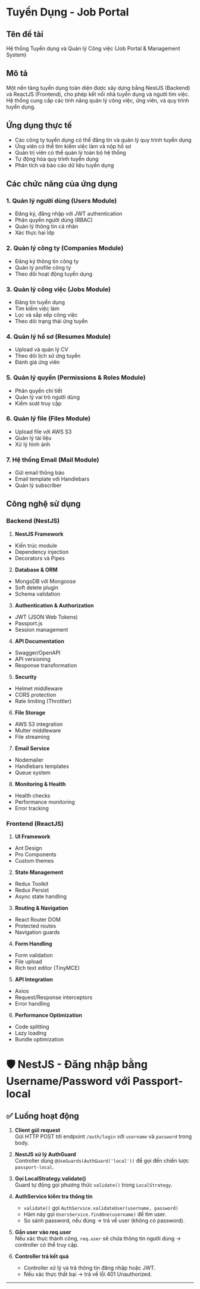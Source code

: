 # Tuyển Dụng - Job Portal

## Tên đề tài

Hệ thống Tuyển dụng và Quản lý Công việc (Job Portal & Management System)

## Mô tả

Một nền tảng tuyển dụng toàn diện được xây dựng bằng NestJS (Backend) và ReactJS (Frontend), cho phép kết nối nhà tuyển dụng và người tìm việc. Hệ thống cung cấp các tính năng quản lý công việc, ứng viên, và quy trình tuyển dụng.

## Ứng dụng thực tế

- Các công ty tuyển dụng có thể đăng tin và quản lý quy trình tuyển dụng
- Ứng viên có thể tìm kiếm việc làm và nộp hồ sơ
- Quản trị viên có thể quản lý toàn bộ hệ thống
- Tự động hóa quy trình tuyển dụng
- Phân tích và báo cáo dữ liệu tuyển dụng

## Các chức năng của ứng dụng

### 1. Quản lý người dùng (Users Module)

- Đăng ký, đăng nhập với JWT authentication
- Phân quyền người dùng (RBAC)
- Quản lý thông tin cá nhân
- Xác thực hai lớp

### 2. Quản lý công ty (Companies Module)

- Đăng ký thông tin công ty
- Quản lý profile công ty
- Theo dõi hoạt động tuyển dụng

### 3. Quản lý công việc (Jobs Module)

- Đăng tin tuyển dụng
- Tìm kiếm việc làm
- Lọc và sắp xếp công việc
- Theo dõi trạng thái ứng tuyển

### 4. Quản lý hồ sơ (Resumes Module)

- Upload và quản lý CV
- Theo dõi lịch sử ứng tuyển
- Đánh giá ứng viên

### 5. Quản lý quyền (Permissions & Roles Module)

- Phân quyền chi tiết
- Quản lý vai trò người dùng
- Kiểm soát truy cập

### 6. Quản lý file (Files Module)

- Upload file với AWS S3
- Quản lý tài liệu
- Xử lý hình ảnh

### 7. Hệ thống Email (Mail Module)

- Gửi email thông báo
- Email template với Handlebars
- Quản lý subscriber

## Công nghệ sử dụng

### Backend (NestJS)

1. **NestJS Framework**

- Kiến trúc module
- Dependency injection
- Decorators và Pipes

2. **Database & ORM**

- MongoDB với Mongoose
- Soft delete plugin
- Schema validation

3. **Authentication & Authorization**

- JWT (JSON Web Tokens)
- Passport.js
- Session management

4. **API Documentation**

- Swagger/OpenAPI
- API versioning
- Response transformation

5. **Security**

- Helmet middleware
- CORS protection
- Rate limiting (Throttler)

6. **File Storage**

- AWS S3 integration
- Multer middleware
- File streaming

7. **Email Service**

- Nodemailer
- Handlebars templates
- Queue system

8. **Monitoring & Health**

- Health checks
- Performance monitoring
- Error tracking

### Frontend (ReactJS)

1. **UI Framework**

- Ant Design
- Pro Components
- Custom themes

2. **State Management**

- Redux Toolkit
- Redux Persist
- Async state handling

3. **Routing & Navigation**

- React Router DOM
- Protected routes
- Navigation guards

4. **Form Handling**

- Form validation
- File upload
- Rich text editor (TinyMCE)

5. **API Integration**

- Axios
- Request/Response interceptors
- Error handling

6. **Performance Optimization**

- Code splitting
- Lazy loading
- Bundle optimization

# 🛡️ NestJS - Đăng nhập bằng Username/Password với Passport-local

## ✅ Luồng hoạt động

1. **Client gửi request**  
   Gửi HTTP POST tới endpoint `/auth/login` với `username` và `password` trong body.

2. **NestJS xử lý AuthGuard**  
   Controller dùng `@UseGuards(AuthGuard('local'))` để gọi đến chiến lược `passport-local`.

3. **Gọi LocalStrategy.validate()**  
   Guard tự động gọi phương thức `validate()` trong `LocalStrategy`.

4. **AuthService kiểm tra thông tin**

    - `validate()` gọi `AuthService.validateUser(username, password)`
    - Hàm này gọi `UsersService.findOne(username)` để tìm user.
    - So sánh password, nếu đúng → trả về user (không có password).

5. **Gắn user vào req.user**  
   Nếu xác thực thành công, `req.user` sẽ chứa thông tin người dùng → controller có thể truy cập.

6. **Controller trả kết quả**
    - Controller xử lý và trả thông tin đăng nhập hoặc JWT.
    - Nếu xác thực thất bại → trả về lỗi 401 Unauthorized.

---
